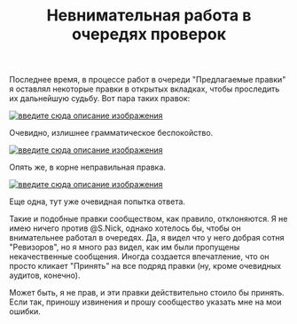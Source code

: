 ﻿---
title: "Невнимательная работа в очередях проверок"
se.owner.user_id: 559342
se.owner.display_name: "Глеб"
se.owner.link: "https://ru.meta.stackoverflow.com/users/559342/%d0%93%d0%bb%d0%b5%d0%b1"
se.link: "https://ru.meta.stackoverflow.com/questions/13179/%d0%9d%d0%b5%d0%b2%d0%bd%d0%b8%d0%bc%d0%b0%d1%82%d0%b5%d0%bb%d1%8c%d0%bd%d0%b0%d1%8f-%d1%80%d0%b0%d0%b1%d0%be%d1%82%d0%b0-%d0%b2-%d0%be%d1%87%d0%b5%d1%80%d0%b5%d0%b4%d1%8f%d1%85-%d0%bf%d1%80%d0%be%d0%b2%d0%b5%d1%80%d0%be%d0%ba"
se.question_id: 13179
se.post_type: question
---
<p>Последнее время, в процессе работ в очереди &quot;Предлагаемые правки&quot; я оставлял некоторые правки в открытых вкладках, чтобы проследить их дальнейшую судьбу. Вот пара таких правок:</p>
<p><a href="https://i.stack.imgur.com/nUbLQ.png" rel="nofollow noreferrer"><img src="https://i.stack.imgur.com/nUbLQ.png" alt="введите сюда описание изображения" /></a></p>
<p>Очевидно, излишнее грамматическое беспокойство.</p>
<p><a href="https://i.stack.imgur.com/U3FLC.png" rel="nofollow noreferrer"><img src="https://i.stack.imgur.com/U3FLC.png" alt="введите сюда описание изображения" /></a></p>
<p>Опять же, в корне неправильная правка.</p>
<p><a href="https://i.stack.imgur.com/rBTya.png" rel="nofollow noreferrer"><img src="https://i.stack.imgur.com/rBTya.png" alt="введите сюда описание изображения" /></a></p>
<p>Еще одна, тут уже очевидная попытка ответа.</p>
<p>Такие и подобные правки сообществом, как правило, отклоняются. Я не имею ничего против @S.Nick, однако хотелось бы, чтобы он внимательнее работал в очередях. Да, я видел что у него добрая сотня &quot;Ревизоров&quot;, но я много раз видел, как им были пропущены некачественные сообщения. Иногда создается впечатление, что он просто кликает &quot;Принять&quot; на все подряд правки (ну, кроме очевидных аудитов, конечно).</p>
<p>Может быть, я не прав, и эти правки действительно стоило бы принять. Если так, приношу извинения и прошу сообщество указать мне на мои ошибки.</p>
